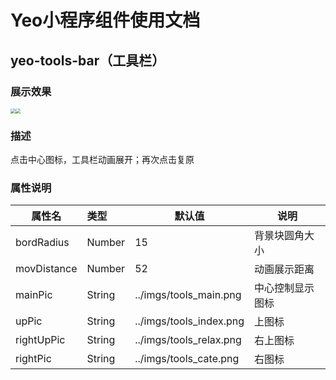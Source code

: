 # Yeo小程序组件使用文档

## yeo-tools-bar（工具栏）

### 展示效果

<img src="https://s3.ax1x.com/2021/02/08/yUY201.png" style="zoom:50%;" /><img src="https://s3.ax1x.com/2021/02/08/yUYgmR.png" style="zoom:50%;" />

### 描述

点击中心图标，工具栏动画展开；再次点击复原

### 属性说明

| 属性名      | 类型   | 默认值                  | 说明             |
| ----------- | :----- | ----------------------- | ---------------- |
| bordRadius  | Number | 15                      | 背景块圆角大小   |
| movDistance | Number | 52                      | 动画展示距离     |
| mainPic     | String | ../imgs/tools_main.png  | 中心控制显示图标 |
| upPic       | String | ../imgs/tools_index.png | 上图标           |
| rightUpPic  | String | ../imgs/tools_relax.png | 右上图标         |
| rightPic    | String | ../imgs/tools_cate.png  | 右图标           |

